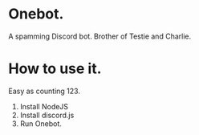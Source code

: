 # Onebot.
A spamming Discord bot.
Brother of Testie and Charlie.

# How to use it.
Easy as counting 123.
1. Install NodeJS
2. Install discord.js
3. Run Onebot.
